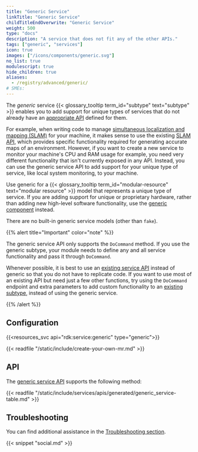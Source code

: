 ```yaml
---
title: "Generic Service"
linkTitle: "Generic Service"
childTitleEndOverwrite: "Generic Service"
weight: 500
type: "docs"
description: "A service that does not fit any of the other APIs."
tags: ["generic", "services"]
icon: true
images: ["/icons/components/generic.svg"]
no_list: true
modulescript: true
hide_children: true
aliases:
  - /registry/advanced/generic/
# SMEs:
---
```


The _generic_ service {{< glossary_tooltip term_id="subtype" text="subtype" >}} enables you to add support for unique types of services that do not already have an [appropriate API](/appendix/apis/#service-apis) defined for them.

For example, when writing code to manage [simultaneous localization and mapping (SLAM)](/services/slam/) for your machine, it makes sense to use the existing [SLAM API](/appendix/apis/services/slam/#api), which provides specific functionality required for generating accurate maps of an environment.
However, if you want to create a new service to monitor your machine's CPU and RAM usage for example, you need very different functionality that isn't currently exposed in any API.
Instead, you can use the generic service API to add support for your unique type of service, like local system monitoring, to your machine.

Use generic for a {{< glossary_tooltip term_id="modular-resource" text="modular resource" >}} model that represents a unique type of service.
If you are adding support for unique or proprietary hardware, rather than adding new high-level software functionality, use the [generic component](/components/generic/) instead.

There are no built-in generic service models (other than `fake`).

{{% alert title="Important" color="note" %}}

The generic service API only supports the `DoCommand` method.
If you use the generic subtype, your module needs to define any and all service functionality and pass it through `DoCommand`.

Whenever possible, it is best to use an [existing service API](/services/) instead of generic so that you do not have to replicate code.
If you want to use most of an existing API but need just a few other functions, try using the `DoCommand` endpoint and extra parameters to add custom functionality to an [existing subtype](/services/), instead of using the generic service.

{{% /alert %}}

## Configuration

{{<resources_svc api="rdk:service:generic" type="generic">}}

{{< readfile "/static/include/create-your-own-mr.md" >}}

## API

The [generic service API](/appendix/apis/services/generic/) supports the following method:

{{< readfile "/static/include/services/apis/generated/generic_service-table.md" >}}

## Troubleshooting

You can find additional assistance in the [Troubleshooting section](/appendix/troubleshooting/).

{{< snippet "social.md" >}}

